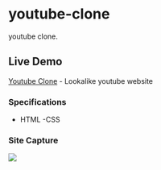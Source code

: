 # youtube-clone
youtube clone.

## Live Demo
[Youtube Clone](https://youtube-clone-fs09ovyub-ahmedalaa21.vercel.app/) - Lookalike youtube website

### Specifications

- HTML
-CSS

### Site Capture

<div>
<img src="https://user-images.githubusercontent.com/92605303/188323648-599bbcba-4ce9-4766-8d73-d61869f6f2ec.png">
</div>

